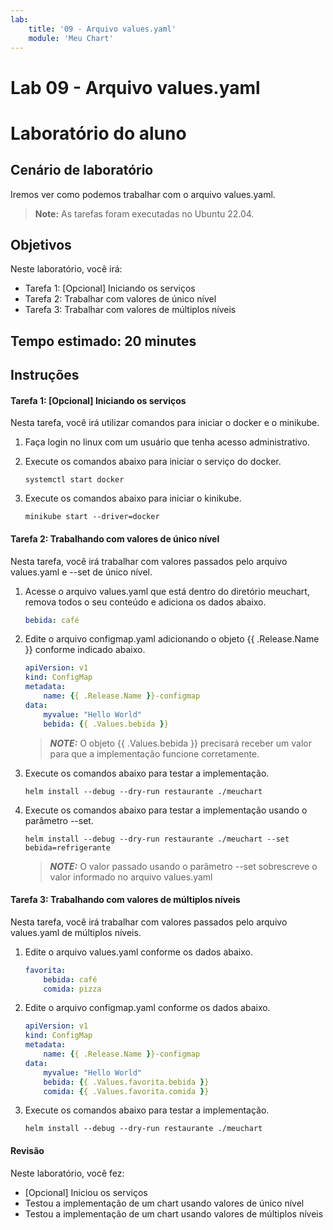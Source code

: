 ```yaml
---
lab:
    title: '09 - Arquivo values.yaml'
    module: 'Meu Chart'
---
```


# Lab 09 - Arquivo values.yaml

# Laboratório do aluno

## Cenário de laboratório

Iremos ver como podemos trabalhar com o arquivo values.yaml.

>**Note:** As tarefas foram executadas no Ubuntu 22.04.

## Objetivos

Neste laboratório, você irá:

+ Tarefa 1: [Opcional] Iniciando os serviços
+ Tarefa 2: Trabalhar com valores de único nível
+ Tarefa 3: Trabalhar com valores de múltiplos níveis

## Tempo estimado: 20 minutes

## Instruções

#### Tarefa 1: [Opcional] Iniciando os serviços

Nesta tarefa, você irá utilizar comandos para iniciar o docker e o minikube.

1. Faça login no linux com um usuário que tenha acesso administrativo.

1. Execute os comandos abaixo para iniciar o serviço do docker.

    ```shell
    systemctl start docker
    ```

1. Execute os comandos abaixo para iniciar o kinikube.

    ```shell
    minikube start --driver=docker
    ```

#### Tarefa 2: Trabalhando com valores de único nível

Nesta tarefa, você irá trabalhar com valores passados pelo arquivo values.yaml e --set de único nível.

1. Acesse o arquivo values.yaml que está dentro do diretório meuchart, remova todos o seu conteúdo e adiciona os dados abaixo.

    ```yaml
    bebida: café
    ```

1. Edite o arquivo configmap.yaml adicionando o objeto {{ .Release.Name }} conforme indicado abaixo.

    ```yaml
    apiVersion: v1
    kind: ConfigMap
    metadata:
        name: {{ .Release.Name }}-configmap
    data:
        myvalue: "Hello World"
        bebida: {{ .Values.bebida }}
    ```
    > **_NOTE:_**  O objeto {{ .Values.bebida }} precisará receber um valor para que a implementação funcione corretamente.

1. Execute os comandos abaixo para testar a implementação.

    ```shell
    helm install --debug --dry-run restaurante ./meuchart
    ```

1. Execute os comandos abaixo para testar a implementação usando o parâmetro --set.

    ```shell
    helm install --debug --dry-run restaurante ./meuchart --set bebida=refrigerante
    ```
    > **_NOTE:_**  O valor passado usando o parâmetro --set sobrescreve o valor informado no arquivo values.yaml

#### Tarefa 3: Trabalhando com valores de múltiplos níveis

Nesta tarefa, você irá trabalhar com valores passados pelo arquivo values.yaml de múltiplos níveis.

1. Edite o arquivo values.yaml conforme os dados abaixo.

    ```yaml
    favorita:
        bebida: café
        comida: pizza
    ```

1. Edite o arquivo configmap.yaml conforme os dados abaixo.

    ```yaml
    apiVersion: v1
    kind: ConfigMap
    metadata:
        name: {{ .Release.Name }}-configmap
    data:
        myvalue: "Hello World"
        bebida: {{ .Values.favorita.bebida }}
        comida: {{ .Values.favorita.comida }}
    ```

1. Execute os comandos abaixo para testar a implementação.

    ```shell
    helm install --debug --dry-run restaurante ./meuchart
    ```

#### Revisão

Neste laboratório, você fez:

- [Opcional] Iniciou os serviços
- Testou a implementação de um chart usando valores de único nível
- Testou a implementação de um chart usando valores de múltiplos níveis